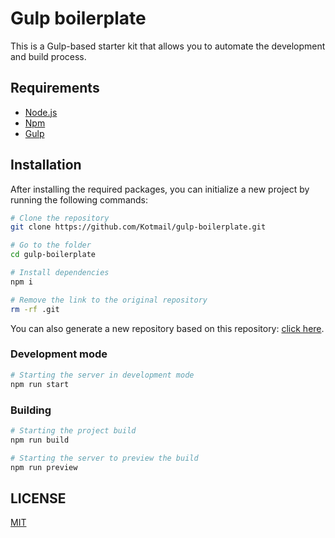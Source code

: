 # Gulp boilerplate

This is a Gulp-based starter kit that allows you to automate the development and build process.

## Requirements

- [Node.js](https://nodejs.org)
- [Npm](https://www.npmjs.com)
- [Gulp](https://gulpjs.com)

## Installation

After installing the required packages, you can initialize a new project by running the following commands:

```bash
# Clone the repository
git clone https://github.com/Kotmail/gulp-boilerplate.git

# Go to the folder
cd gulp-boilerplate

# Install dependencies
npm i

# Remove the link to the original repository
rm -rf .git
```

You can also generate a new repository based on this repository: [click here](https://github.com/kotmail/gulp-boilerplate/generate).

### Development mode

```bash
# Starting the server in development mode
npm run start
```

### Building

```bash
# Starting the project build
npm run build

# Starting the server to preview the build
npm run preview
```

## LICENSE

[MIT](https://github.com/Kotmail/gulp-boilerplate/blob/master/LICENSE)
